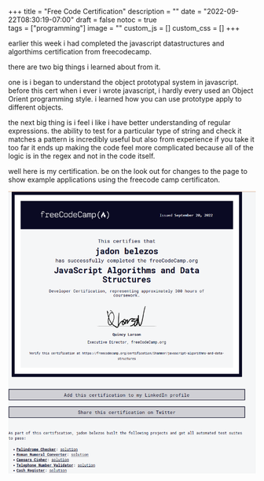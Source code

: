 +++
title = "Free Code Certification"
description = ""
date = "2022-09-22T08:30:19-07:00"
draft = false
notoc = true  
tags = ["programming"]
image = ""
custom_js = []
custom_css = []
+++
 
 earlier this week i had completed the javascript datastructures and algorthims certification from  freecodecamp. 


<!--more-->

there are two big things i learned about from it. 

one is i began to understand the object prototypal system in javascript. before this cert when i ever i wrote javascript, i hardly every used an
Object Orient programming style.  i learned how you can use prototype apply to different objects. 

the next big thing is i feel i like i have better understanding of regular expressions. the ability to test for a particular type of string and check it matches a pattern is 
incredibly useful but also from experience if you take it too far it ends up making the code feel more complicated because all of the logic is in the regex and not in the code
itself. 


well here is my certification. be on the look out for changes to the page to show example applications using the freecode camp certificaton. 


![jadon belezos free code camp certification](free_code_camp_javascript_data_algo.PNG)